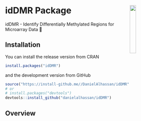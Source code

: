 # idDMR Package  <img src="images/logo1.jpg" align="right" width="20%" height="20%" />
idDMR - Identify Differentially Methylated Regions for Microarray Data 🧬

## Installation

You can install the release version from CRAN

``` r
install.packages("idDMR")
```

and the development version from GitHub

``` r
source("https://install-github.me//DanielAlhassan/idDMR")
# or
# install.packages("devtools")
devtools::install_github("danielalhassan/idDMR") 
```

## Overview